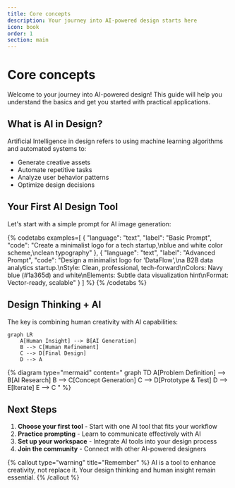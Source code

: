 ```yaml
---
title: Core concepts
description: Your journey into AI-powered design starts here
icon: book
order: 1
section: main
---
```


# Core concepts

Welcome to your journey into AI-powered design! This guide will help you understand the basics and get you started with practical applications.

## What is AI in Design?

Artificial Intelligence in design refers to using machine learning algorithms and automated systems to:

- Generate creative assets
- Automate repetitive tasks
- Analyze user behavior patterns
- Optimize design decisions

## Your First AI Design Tool

Let's start with a simple prompt for AI image generation:

{% codetabs examples=[
  {
    "language": "text",
    "label": "Basic Prompt",
    "code": "Create a minimalist logo for a tech startup,\nblue and white color scheme,\nclean typography"
  },
  {
    "language": "text",
    "label": "Advanced Prompt",
    "code": "Design a minimalist logo for 'DataFlow',\na B2B data analytics startup.\nStyle: Clean, professional, tech-forward\nColors: Navy blue (#1a365d) and white\nElements: Subtle data visualization hint\nFormat: Vector-ready, scalable"
  }
] %}
{% /codetabs %}

## Design Thinking + AI

The key is combining human creativity with AI capabilities:

```mermaid
graph LR
    A[Human Insight] --> B[AI Generation]
    B --> C[Human Refinement]
    C --> D[Final Design]
    D --> A
```

{% diagram type="mermaid" content="
graph TD
    A[Problem Definition] --> B[AI Research]
    B --> C[Concept Generation]
    C --> D[Prototype & Test]
    D --> E[Iterate]
    E --> C
" %}

## Next Steps

1. **Choose your first tool** - Start with one AI tool that fits your workflow
2. **Practice prompting** - Learn to communicate effectively with AI
3. **Set up your workspace** - Integrate AI tools into your design process
4. **Join the community** - Connect with other AI-powered designers

{% callout type="warning" title="Remember" %}
AI is a tool to enhance creativity, not replace it. Your design thinking and human insight remain essential.
{% /callout %}
